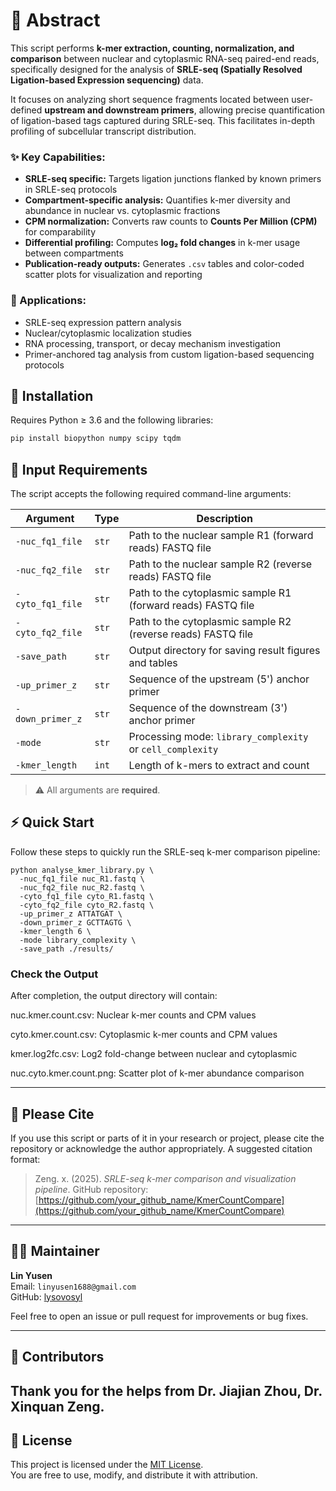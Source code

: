 # 🔬 Abstract

This script performs **k-mer extraction, counting, normalization, and comparison** between nuclear and cytoplasmic RNA-seq paired-end reads, specifically designed for the analysis of **SRLE-seq (Spatially Resolved Ligation-based Expression sequencing)** data.

It focuses on analyzing short sequence fragments located between user-defined **upstream and downstream primers**, allowing precise quantification of ligation-based tags captured during SRLE-seq. This facilitates in-depth profiling of subcellular transcript distribution.

### ✨ Key Capabilities:

- **SRLE-seq specific:** Targets ligation junctions flanked by known primers in SRLE-seq protocols
- **Compartment-specific analysis:** Quantifies k-mer diversity and abundance in nuclear vs. cytoplasmic fractions
- **CPM normalization:** Converts raw counts to **Counts Per Million (CPM)** for comparability
- **Differential profiling:** Computes **log₂ fold changes** in k-mer usage between compartments
- **Publication-ready outputs:** Generates `.csv` tables and color-coded scatter plots for visualization and reporting

### 📌 Applications:
- SRLE-seq expression pattern analysis
- Nuclear/cytoplasmic localization studies
- RNA processing, transport, or decay mechanism investigation
- Primer-anchored tag analysis from custom ligation-based sequencing protocols

## 🧪 Installation

Requires Python ≥ 3.6 and the following libraries:
```bash
pip install biopython numpy scipy tqdm
```

## 📁 Input Requirements
The script accepts the following required command-line arguments:

| Argument             | Type     | Description                                                                 |
|----------------------|----------|-----------------------------------------------------------------------------|
| `-nuc_fq1_file`      | `str`    | Path to the nuclear sample R1 (forward reads) FASTQ file                    |
| `-nuc_fq2_file`      | `str`    | Path to the nuclear sample R2 (reverse reads) FASTQ file                    |
| `-cyto_fq1_file`     | `str`    | Path to the cytoplasmic sample R1 (forward reads) FASTQ file                |
| `-cyto_fq2_file`     | `str`    | Path to the cytoplasmic sample R2 (reverse reads) FASTQ file                |
| `-save_path`         | `str`    | Output directory for saving result figures and tables                       |
| `-up_primer_z`       | `str`    | Sequence of the upstream (5') anchor primer                                 |
| `-down_primer_z`     | `str`    | Sequence of the downstream (3') anchor primer                               |
| `-mode`              | `str`    | Processing mode: `library_complexity` or `cell_complexity`                  |
| `-kmer_length`       | `int`    | Length of k-mers to extract and count                                       |

> ⚠️ All arguments are **required**.

## ⚡ Quick Start
Follow these steps to quickly run the SRLE-seq k-mer comparison pipeline:
```angular2html
python analyse_kmer_library.py \
  -nuc_fq1_file nuc_R1.fastq \
  -nuc_fq2_file nuc_R2.fastq \
  -cyto_fq1_file cyto_R1.fastq \
  -cyto_fq2_file cyto_R2.fastq \
  -up_primer_z ATTATGAT \
  -down_primer_z GCTTAGTG \
  -kmer_length 6 \
  -mode library_complexity \
  -save_path ./results/
```
### Check the Output
After completion, the output directory will contain:

nuc.kmer.count.csv: Nuclear k-mer counts and CPM values

cyto.kmer.count.csv: Cytoplasmic k-mer counts and CPM values

kmer.log2fc.csv: Log2 fold-change between nuclear and cytoplasmic

nuc.cyto.kmer.count.png: Scatter plot of k-mer abundance comparison

---

## 📝 Please Cite

If you use this script or parts of it in your research or project, please cite the repository or acknowledge the author appropriately. A suggested citation format:

> Zeng. x. (2025). *SRLE-seq k-mer comparison and visualization pipeline*. GitHub repository: [https://github.com/your_github_name/KmerCountCompare](https://github.com/your_github_name/KmerCountCompare)

---

## 👨‍💻 Maintainer

**Lin Yusen**  
Email: `linyusen1688@gmail.com`  
GitHub: [lysovosyl](https://github.com/lysovosyl)

Feel free to open an issue or pull request for improvements or bug fixes.

---

## 🤝 Contributors

Thank you for the helps from Dr. Jiajian Zhou, Dr. Xinquan Zeng.
---

## 📄 License

This project is licensed under the [MIT License](LICENSE.txt).  
You are free to use, modify, and distribute it with attribution.
